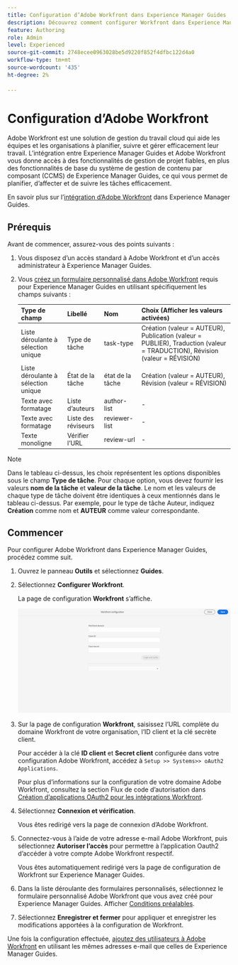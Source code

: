 ```yaml
---
title: Configuration d’Adobe Workfront dans Experience Manager Guides
description: Découvrez comment configurer Workfront dans Experience Manager Guides
feature: Authoring
role: Admin
level: Experienced
source-git-commit: 2748ecee0963028be5d9220f852f4dfbc122d4a0
workflow-type: tm+mt
source-wordcount: '435'
ht-degree: 2%

---
```


# Configuration d’Adobe Workfront

Adobe Workfront est une solution de gestion du travail cloud qui aide les équipes et les organisations à planifier, suivre et gérer efficacement leur travail. L’intégration entre Experience Manager Guides et Adobe Workfront vous donne accès à des fonctionnalités de gestion de projet fiables, en plus des fonctionnalités de base du système de gestion de contenu par composant (CCMS) de Experience Manager Guides, ce qui vous permet de planifier, d’affecter et de suivre les tâches efficacement.

En savoir plus sur l’[intégration d’Adobe Workfront](../user-guide/workfront-integration.md) dans Experience Manager Guides.

## Prérequis

Avant de commencer, assurez-vous des points suivants :

1. Vous disposez d’un accès standard à Adobe Workfront et d’un accès administrateur à Experience Manager Guides.
2. Vous [créez un formulaire personnalisé dans Adobe Workfront](https://experienceleague.adobe.com/en/docs/workfront/using/administration-and-setup/customize/custom-forms/design-a-form/design-a-form) requis pour Experience Manager Guides en utilisant spécifiquement les champs suivants :

   | Type de champ | Libellé | Nom | Choix (Afficher les valeurs activées) |
   |------------|------|------|-------------------------------|
   | Liste déroulante à sélection unique | Type de tâche | task-type | Création (valeur = AUTEUR), Publication (valeur = PUBLIER), Traduction (valeur = TRADUCTION), Révision (valeur = RÉVISION) |
   | Liste déroulante à sélection unique | État de la tâche | état de la tâche | Création (valeur = AUTEUR), Révision (valeur = RÉVISION) |
   | Texte avec formatage | Liste d’auteurs | author-list | - |
   | Texte avec formatage | Liste des réviseurs | reviewer-list | - |
   | Texte monoligne | Vérifier l’URL | review-url | - |

>[!NOTE]
>
> Dans le tableau ci-dessus, les choix représentent les options disponibles sous le champ **Type de tâche**. Pour chaque option, vous devez fournir les valeurs **nom de la tâche** et **valeur de la tâche**. Le nom et les valeurs de chaque type de tâche doivent être identiques à ceux mentionnés dans le tableau ci-dessus. Par exemple, pour le type de tâche Auteur, indiquez **Création** comme nom et **AUTEUR** comme valeur correspondante.

## Commencer

Pour configurer Adobe Workfront dans Experience Manager Guides, procédez comme suit.

1. Ouvrez le panneau **Outils** et sélectionnez **Guides**.
2. Sélectionnez **Configurer Workfront**.

   La page de configuration **Workfront** s’affiche.

   ![](assets/configure-workfront-page.png)

3. Sur la page de configuration **Workfront**, saisissez l’URL complète du domaine Workfront de votre organisation, l’ID client et la clé secrète client.

   Pour accéder à la clé **ID client** et **Secret client** configurée dans votre configuration Adobe Workfront, accédez à `Setup >> Systems>> oAuth2 Applications`.

   Pour plus d’informations sur la configuration de votre domaine Adobe Workfront, consultez la section Flux de code d’autorisation dans [Création d’applications OAuth2 pour les intégrations Workfront](https://experienceleague.adobe.com/en/docs/workfront/using/administration-and-setup/configure-integrations/create-oauth-application#create-an-oauth2-application-using-user-credentials-authorization-code-flow).

4. Sélectionnez **Connexion et vérification**.

   Vous êtes redirigé vers la page de connexion d’Adobe Workfront.
5. Connectez-vous à l’aide de votre adresse e-mail Adobe Workfront, puis sélectionnez **Autoriser l’accès** pour permettre à l’application Oauth2 d’accéder à votre compte Adobe Workfront respectif.

   Vous êtes automatiquement redirigé vers la page de configuration de Workfront sur Experience Manager Guides.

6. Dans la liste déroulante des formulaires personnalisés, sélectionnez le formulaire personnalisé Adobe Workfront que vous avez créé pour Experience Manager Guides. Afficher [Conditions préalables](#prerequisites).
7. Sélectionnez **Enregistrer et fermer** pour appliquer et enregistrer les modifications apportées à la configuration de Workfront.

Une fois la configuration effectuée, [ajoutez des utilisateurs à Adobe Workfront](https://experienceleague.adobe.com/en/docs/workfront/using/administration-and-setup/add-users/create-manage-users/add-users) en utilisant les mêmes adresses e-mail que celles de Experience Manager Guides.



